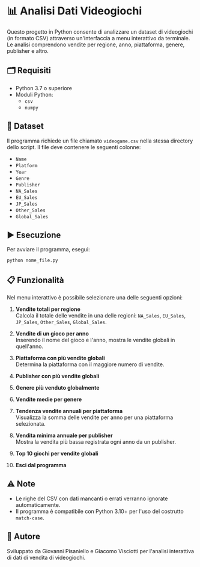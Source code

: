 
# 📊 Analisi Dati Videogiochi

Questo progetto in Python consente di analizzare un dataset di videogiochi (in formato CSV) attraverso un'interfaccia a menu interattivo da terminale. Le analisi comprendono vendite per regione, anno, piattaforma, genere, publisher e altro.

## 🗂 Requisiti

- Python 3.7 o superiore
- Moduli Python:
  - `csv`
  - `numpy`

## 📁 Dataset

Il programma richiede un file chiamato `videogame.csv` nella stessa directory dello script. Il file deve contenere le seguenti colonne:

- `Name`
- `Platform`
- `Year`
- `Genre`
- `Publisher`
- `NA_Sales`
- `EU_Sales`
- `JP_Sales`
- `Other_Sales`
- `Global_Sales`

## ▶️ Esecuzione

Per avviare il programma, esegui:

```bash
python nome_file.py
```

## 📋 Funzionalità

Nel menu interattivo è possibile selezionare una delle seguenti opzioni:

1. **Vendite totali per regione**  
   Calcola il totale delle vendite in una delle regioni: `NA_Sales`, `EU_Sales`, `JP_Sales`, `Other_Sales`, `Global_Sales`.

2. **Vendite di un gioco per anno**  
   Inserendo il nome del gioco e l'anno, mostra le vendite globali in quell'anno.

3. **Piattaforma con più vendite globali**  
   Determina la piattaforma con il maggiore numero di vendite.

4. **Publisher con più vendite globali**

5. **Genere più venduto globalmente**

6. **Vendite medie per genere**

7. **Tendenza vendite annuali per piattaforma**  
   Visualizza la somma delle vendite per anno per una piattaforma selezionata.

8. **Vendita minima annuale per publisher**  
   Mostra la vendita più bassa registrata ogni anno da un publisher.

9. **Top 10 giochi per vendite globali**

0. **Esci dal programma**

## ⚠️ Note

- Le righe del CSV con dati mancanti o errati verranno ignorate automaticamente.
- Il programma è compatibile con Python 3.10+ per l'uso del costrutto `match-case`.

## 📌 Autore

Sviluppato da Giovanni Pisaniello e Giacomo Visciotti per l'analisi interattiva di dati di vendita di videogiochi.
